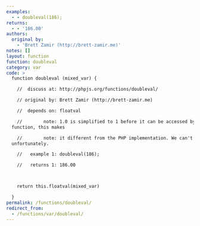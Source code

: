 ```yaml
---
examples:
  - - doubleval(186);
returns:
  - - '186.00'
authors:
  original by:
    - 'Brett Zamir (http://brett-zamir.me)'
notes: []
layout: function
function: doubleval
category: var
code: >
  function doubleval (mixed_var) {

    //  discuss at: http://phpjs.org/functions/doubleval/

    // original by: Brett Zamir (http://brett-zamir.me)

    //  depends on: floatval

    //        note: 1.0 is simplified to 1 before it can be accessed by the
  function, this makes

    //        note: it different from the PHP implementation. We can't fix this
  unfortunately.

    //   example 1: doubleval(186);

    //   returns 1: 186.00



    return this.floatval(mixed_var)

  }
permalink: /functions/doubleval/
redirect_from:
  - /functions/var/doubleval/
---
```


<!-- WARNING! This file is auto generated by `npm run web:inject`, do not edit by hand -->
